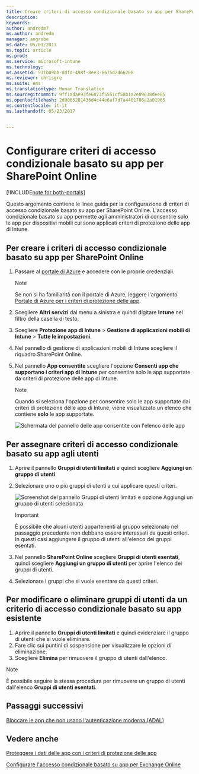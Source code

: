 ```yaml
---
title: Creare criteri di accesso condizionale basato su app per SharePoint Online
description: 
keywords: 
author: andredm7
ms.author: andredm
manager: angrobe
ms.date: 05/03/2017
ms.topic: article
ms.prod: 
ms.service: microsoft-intune
ms.technology: 
ms.assetid: 531b09bb-ddfd-498f-8ee3-6675d2466208
ms.reviewer: chrisgre
ms.suite: ems
ms.translationtype: Human Translation
ms.sourcegitcommit: 9ff1adae93fe6873f5551cf58b1a2e89638dee85
ms.openlocfilehash: 2d9065281436d4c44e6af7d7a4401786a2a01965
ms.contentlocale: it-it
ms.lasthandoff: 05/23/2017


---
```


# <a name="set-up-app-based-conditional-access-ca-policies-for-sharepoint-online"></a>Configurare criteri di accesso condizionale basato su app per SharePoint Online

[!INCLUDE[note for both-portals](../includes/note-for-both-portals.md)]

Questo argomento contiene le linee guida per la configurazione di criteri di accesso condizionale basato su app per SharePoint Online. L'accesso condizionale basato su app permette agli amministratori di consentire solo le app per dispositivi mobili cui sono applicati criteri di protezione delle app di Intune.

## <a name="to-create-the-app-based-ca-policy-for-sharepoint-online"></a>Per creare i criteri di accesso condizionale basato su app per SharePoint Online

1. Passare al [portale di Azure](https://portal.azure.com) e accedere con le proprie credenziali.

    > [!NOTE]
    > Se non si ha familiarità con il portale di Azure, leggere l'argomento [Portale di Azure per i criteri di protezione delle app](azure-portal-for-microsoft-intune-mam-policies.md).

2. Scegliere **Altri servizi** dal menu a sinistra e quindi digitare **Intune** nel filtro della casella di testo.

3. Scegliere **Protezione app di Intune** > **Gestione di applicazioni mobili di Intune** > **Tutte le impostazioni**.

4. Nel pannello di gestione di applicazioni mobili di Intune scegliere il riquadro SharePoint Online.

5. Nel pannello **App consentite** scegliere l'opzione **Consenti app che supportano i criteri app di Intune** per consentire solo le app supportate da criteri di protezione delle app di Intune.

    > [!NOTE] 
    > Quando si seleziona l'opzione per consentire solo le app supportate dai criteri di protezione delle app di Intune, viene visualizzato un elenco che contiene **solo** le app supportate.

    ![Schermata del pannello delle app consentite con l'elenco delle app](../media/mam-ca-spo-allowed-apps.png)

## <a name="to-assign-app-based-ca-policies-to-your-users"></a>Per assegnare criteri di accesso condizionale basato su app agli utenti

1. Aprire il pannello **Gruppi di utenti limitati** e quindi scegliere **Aggiungi un gruppo di utenti**.

2. Selezionare uno o più gruppi di utenti a cui applicare questi criteri.

    ![Screenshot del pannello Gruppi di utenti limitati e opzione Aggiungi un gruppo di utenti selezionata](../media/mam-ca-spo-restricted-groups.png)

    > [!IMPORTANT] 
    > È possibile che alcuni utenti appartenenti al gruppo selezionato nel passaggio precedente non debbano essere interessati da questi criteri. In questi casi aggiungere il gruppo di utenti all'elenco dei gruppi esentati. 

3. Nel pannello **SharePoint Online** scegliere **Gruppi di utenti esentati**, quindi scegliere **Aggiungi un gruppo di utenti** per aprire l'elenco dei gruppi di utenti.

4. Selezionare i gruppi che si vuole esentare da questi criteri.  

## <a name="to-modify-or-delete-user-groups-from-an-existing-app-based-ca-policy"></a>Per modificare o eliminare gruppi di utenti da un criterio di accesso condizionale basato su app esistente

1. Aprire il pannello **Gruppi di utenti limitati** e quindi evidenziare il gruppo di utenti che si vuole eliminare.
2. Fare clic sui puntini di sospensione per visualizzare le opzioni di eliminazione.
3. Scegliere **Elimina** per rimuovere il gruppo di utenti dall'elenco.

> [!NOTE] 
> È possibile seguire la stessa procedura per rimuovere un gruppo di utenti dall'elenco **Gruppi di utenti esentati**.

## <a name="next-steps"></a>Passaggi successivi

[Bloccare le app che non usano l'autenticazione moderna (ADAL)](block-apps-with-no-modern-authentication.md)

## <a name="see-also"></a>Vedere anche

[Proteggere i dati delle app con i criteri di protezione delle app](protect-app-data-using-mobile-app-management-policies-with-microsoft-intune.md)

[Configurare l'accesso condizionale basato su app per Exchange Online](mam-ca-for-exchange-online.md)

